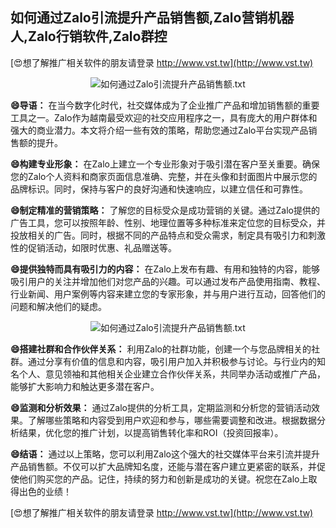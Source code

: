 ## **如何通过Zalo引流提升产品销售额,Zalo营销机器人,Zalo行销软件,Zalo群控**

[😍想了解推广相关软件的朋友请登录 http://www.vst.tw](http://www.vst.tw)

 <center><img src="https://vst.tw/MP4/tuiguang/png/3.png" alt="如何通过Zalo引流提升产品销售额.txt"></center>

**😄导语：**
在当今数字化时代，社交媒体成为了企业推广产品和增加销售额的重要工具之一。Zalo作为越南最受欢迎的社交应用程序之一，具有庞大的用户群体和强大的商业潜力。本文将介绍一些有效的策略，帮助您通过Zalo平台实现产品销售额的提升。

**😄构建专业形象：**
在Zalo上建立一个专业形象对于吸引潜在客户至关重要。确保您的Zalo个人资料和商家页面信息准确、完整，并在头像和封面图片中展示您的品牌标识。同时，保持与客户的良好沟通和快速响应，以建立信任和可靠性。

**😄制定精准的营销策略：**
了解您的目标受众是成功营销的关键。通过Zalo提供的广告工具，您可以按照年龄、性别、地理位置等多种标准来定位您的目标受众，并投放相关的广告。同时，根据不同的产品特点和受众需求，制定具有吸引力和刺激性的促销活动，如限时优惠、礼品赠送等。

**😄提供独特而具有吸引力的内容：**
在Zalo上发布有趣、有用和独特的内容，能够吸引用户的关注并增加他们对您产品的兴趣。可以通过发布产品使用指南、教程、行业新闻、用户案例等内容来建立您的专家形象，并与用户进行互动，回答他们的问题和解决他们的疑虑。

 <center><img src="https://vst.tw/MP4/tuiguang/png/2.png" alt="如何通过Zalo引流提升产品销售额.txt"></center>

**😄搭建社群和合作伙伴关系：**
利用Zalo的社群功能，创建一个与您品牌相关的社群。通过分享有价值的信息和内容，吸引用户加入并积极参与讨论。与行业内的知名个人、意见领袖和其他相关企业建立合作伙伴关系，共同举办活动或推广产品，能够扩大影响力和触达更多潜在客户。

**😄监测和分析效果：**
通过Zalo提供的分析工具，定期监测和分析您的营销活动效果。了解哪些策略和内容受到用户欢迎和参与，哪些需要调整和改进。根据数据分析结果，优化您的推广计划，以提高销售转化率和ROI（投资回报率）。

**😄结语：**
通过以上策略，您可以利用Zalo这个强大的社交媒体平台来引流并提升产品销售额。不仅可以扩大品牌知名度，还能与潜在客户建立更紧密的联系，并促使他们购买您的产品。记住，持续的努力和创新是成功的关键。祝您在Zalo上取得出色的业绩！

[😍想了解推广相关软件的朋友请登录 http://www.vst.tw](http://www.vst.tw)



